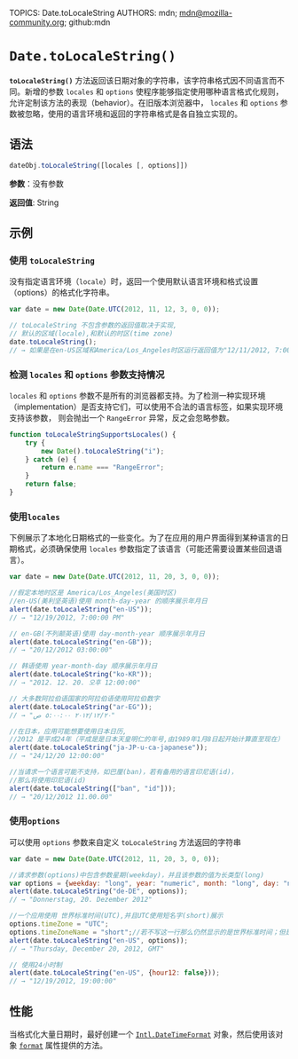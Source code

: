 TOPICS: Date.toLocaleString
AUTHORS: mdn; mdn@mozilla-community.org; github:mdn

# `Date.toLocaleString()`

**`toLocaleString()`** 方法返回该日期对象的字符串，该字符串格式因不同语言而不同。新增的参数 `locales` 和 `options` 使程序能够指定使用哪种语言格式化规则，
允许定制该方法的表现（behavior）。在旧版本浏览器中， `locales` 和 `options` 参数被忽略，使用的语言环境和返回的字符串格式是各自独立实现的。

## 语法

```javascript
dateObj.toLocaleString([locales [, options]])
```

**参数**：没有参数

**返回值**: String

## 示例

### 使用 `toLocaleString`

没有指定语言环境（`locale`）时，返回一个使用默认语言环境和格式设置（options）的格式化字符串。

```javascript
var date = new Date(Date.UTC(2012, 11, 12, 3, 0, 0));

// toLocaleString 不包含参数的返回值取决于实现,
// 默认的区域(locale),和默认的时区(time zone)
date.toLocaleString();
// → 如果是在en-US区域和America/Los_Angeles时区运行返回值为"12/11/2012, 7:00:00 PM"
```

### 检测 `locales` 和 `options` 参数支持情况

`locales` 和 `options` 参数不是所有的浏览器都支持。为了检测一种实现环境（implementation）是否支持它们，可以使用不合法的语言标签，如果实现环境支持该参数，
则会抛出一个 `RangeError` 异常，反之会忽略参数。

```javascript
function toLocaleStringSupportsLocales() {
    try {
        new Date().toLocaleString("i");
    } catch (e) {
        return e​.name === "RangeError";
    }
    return false;
}
```

### 使用`locales`

下例展示了本地化日期格式的一些变化。为了在应用的用户界面得到某种语言的日期格式，必须确保使用 `locales` 参数指定了该语言（可能还需要设置某些回退语言）。

```javascript
var date = new Date(Date.UTC(2012, 11, 20, 3, 0, 0));

//假定本地时区是 America/Los_Angeles(美国时区)
//en-US(美利坚英语)使用 month-day-year 的顺序展示年月日
alert(date.toLocaleString("en-US"));
// → "12/19/2012, 7:00:00 PM"

// en-GB(不列颠英语)使用 day-month-year 顺序展示年月日
alert(date.toLocaleString("en-GB"));
// → "20/12/2012 03:00:00"

// 韩语使用 year-month-day 顺序展示年月日
alert(date.toLocaleString("ko-KR"));
// → "2012. 12. 20. 오후 12:00:00"

// 大多数阿拉伯语国家的阿拉伯语使用阿拉伯数字
alert(date.toLocaleString("ar-EG"));
// → "٢٠‏/١٢‏/٢٠١٢ ٥:٠٠:٠٠ ص"

//在日本，应用可能想要使用日本日历,
//2012 是平成24年（平成是是日本天皇明仁的年号,由1989年1月8日起开始计算直至现在）
alert(date.toLocaleString("ja-JP-u-ca-japanese"));
// → "24/12/20 12:00:00"

//当请求一个语言可能不支持，如巴厘(ban)，若有备用的语言印尼语(id)，
//那么将使用印尼语(id)
alert(date.toLocaleString(["ban", "id"]));
// → "20/12/2012 11.00.00"
```

### 使用`options`

可以使用 `options` 参数来自定义 `toLocaleString` 方法返回的字符串

```javascript
var date = new Date(Date.UTC(2012, 11, 20, 3, 0, 0));

//请求参数(options)中包含参数星期(weekday)，并且该参数的值为长类型(long)
var options = {weekday: "long", year: "numeric", month: "long", day: "numeric"};
alert(date.toLocaleString("de-DE", options));
// → "Donnerstag, 20. Dezember 2012"

//一个应用使用 世界标准时间(UTC),并且UTC使用短名字(short)展示
options.timeZone = "UTC";
options.timeZoneName = "short";//若不写这一行那么仍然显示的是世界标准时间；但是GMT三个字母不会显示
alert(date.toLocaleString("en-US", options));
// → "Thursday, December 20, 2012, GMT"

// 使用24小时制
alert(date.toLocaleString("en-US", {hour12: false}));
// → "12/19/2012, 19:00:00"
```

## 性能

当格式化大量日期时，最好创建一个 [`Intl.DateTimeFormat`](/zh-hans/webfrontend/Intl.DateTimeFormat) 对象，然后使用该对象
[`format`](/zh-hans/webfrontend/Intl.DateTimeFormat.format) 属性提供的方法。
